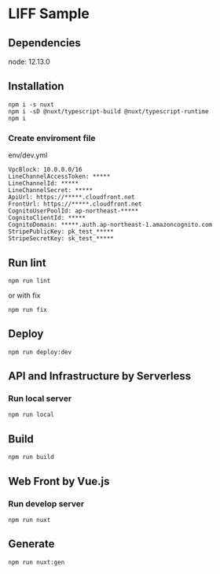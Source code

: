 # LIFF Sample
## Dependencies
node: 12.13.0

## Installation
```
npm i -s nuxt
npm i -sD @nuxt/typescript-build @nuxt/typescript-runtime
npm i
```

### Create enviroment file
env/dev.yml
```
VpcBlock: 10.0.0.0/16
LineChannelAccessToken: *****
LineChannelId: *****
LineChannelSecret: *****
ApiUrl: https://*****.cloudfront.net
FrontUrl: https://*****.cloudfront.net
CognitoUserPoolId: ap-northeast-*****
CognitoClientId: *****
CognitoDomain: *****.auth.ap-northeast-1.amazoncognito.com
StripePublicKey: pk_test_*****
StripeSecretKey: sk_test_*****
```

## Run lint
```
npm run lint
```
or with fix
```
npm run fix
```

## Deploy
```
npm run deploy:dev
```

## API and Infrastructure by Serverless
### Run local server
```
npm run local
```

## Build
```
npm run build
```

## Web Front by Vue.js
### Run develop server
```
npm run nuxt
```

## Generate
```
npm run nuxt:gen
```
